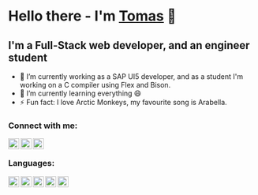 # Hello there - I'm [Tomas][website] 👋

## I'm a Full-Stack web developer, and an engineer student

- 🔭 I’m currently working as a SAP UI5 developer, and as a student I'm working on a C compiler using Flex and Bison.
- 🌱 I’m currently learning everything 😄
- ⚡ Fun fact: I love Arctic Monkeys, my favourite song is Arabella.


### Connect with me:

[<img align="left" alt="Tomas Sanchez | Web" width="22px" src="https://simpleicons.org/icons/github.svg" />][website]
[<img align="left" alt="Tomas Sanchez | Instagram" width="22px" src="https://simpleicons.org/icons/instagram.svg" />][instagram]
[<img align="left" alt="Tomas Sanchez | Linked In" width="22px" src="https://simpleicons.org/icons/linkedin.svg" />][linkedin]

<br />

### Languages:

<img align="left" alt="Anci C" width="22px" src="https://simpleicons.org/icons/c.svg"/>
<img align="left" alt="C++" width="22px" src="https://simpleicons.org/icons/cplusplus.svg" />
<img align="left" alt="Haskell" width="22px" src="https://simpleicons.org/icons/haskell.svg"/>
<img align="left" alt="HTML5" width="22px" src="https://simpleicons.org/icons/html5.svg"/>
<img align="left" alt="JavaScript" width="22px" src="https://simpleicons.org/icons/javascript.svg"/>

<!--
**tomasanchez/tomasanchez** is a ✨ _special_ ✨ repository because its `README.md` (this file) appears on your GitHub profile.

Here are some ideas to get you started:


- 👯 I’m looking to collaborate on ...
- 🤔 I’m looking for help with ...
- 💬 Ask me about ...
- 📫 How to reach me: ...
- 😄 Pronouns: ...
- ⚡ Fun fact: ...
-->

<br />
<br />

[website]:https://tomasanchez.github.io/about
[instagram]:https://www.instagram.com/tomasbsanchez/
[linkedin]:https://www.linkedin.com/in/tbsanchez/
